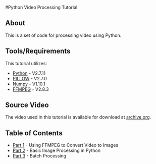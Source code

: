 #Python Video Processing Tutorial
## About
This is a set of code for processing video using Python.

## Tools/Requirements
This tutorial utilizes:
* [Python](https://www.python.org/) - V2.7.11
* [PILLOW](https://python-pillow.github.io/) - V2.7.0
* [Numpy](http://www.numpy.org/) - V1.10.1
* [FFMPEG](https://www.ffmpeg.org/) - V2.8.3

## Source Video
The video used in this tutorial is available for download at [archive.org](https://archive.org/details/SunsetWavesClosseUp).

## Table of Contents
* [Part 1](https://github.com/sabjorn/PythonVideoTutorial/blob/master/Tutorial/Part1-SplitVideo.md) -  Using FFMPEG to Convert Video to Images
* [Part 2](https://github.com/sabjorn/PythonVideoTutorial/blob/master/Tutorial/Part2-BasicImageProcessing.md) - Basic Image Processing in Python
* [Part 3](https://github.com/sabjorn/PythonVideoTutorial/blob/master/Tutorial/Part3-BatchProcessing.md) - Batch Processing